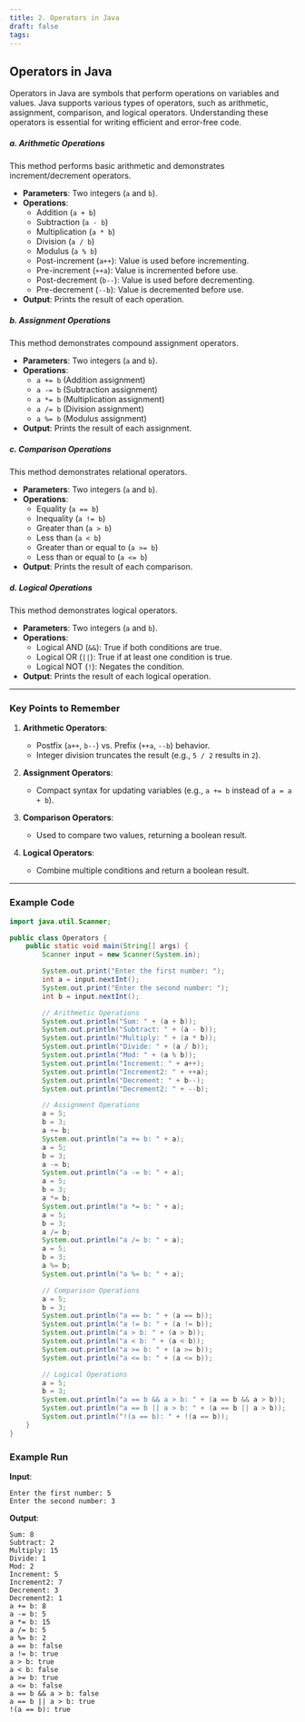 ```yaml
---
title: 2. Operators in Java
draft: false
tags:
---
```


## Operators in Java

Operators in Java are symbols that perform operations on variables and values. Java supports various types of operators, such as arithmetic, assignment, comparison, and logical operators. Understanding these operators is essential for writing efficient and error-free code.

##### **a. Arithmetic Operations**
This method performs basic arithmetic and demonstrates increment/decrement operators.

- **Parameters**: Two integers (`a` and `b`).
- **Operations**:
  - Addition (`a + b`)
  - Subtraction (`a - b`)
  - Multiplication (`a * b`)
  - Division (`a / b`)
  - Modulus (`a % b`)
  - Post-increment (`a++`): Value is used before incrementing.
  - Pre-increment (`++a`): Value is incremented before use.
  - Post-decrement (`b--`): Value is used before decrementing.
  - Pre-decrement (`--b`): Value is decremented before use.
- **Output**: Prints the result of each operation.

##### **b. Assignment Operations**
This method demonstrates compound assignment operators.

- **Parameters**: Two integers (`a` and `b`).
- **Operations**:
  - `a += b` (Addition assignment)
  - `a -= b` (Subtraction assignment)
  - `a *= b` (Multiplication assignment)
  - `a /= b` (Division assignment)
  - `a %= b` (Modulus assignment)
- **Output**: Prints the result of each assignment.

##### **c. Comparison Operations**
This method demonstrates relational operators.

- **Parameters**: Two integers (`a` and `b`).
- **Operations**:
  - Equality (`a == b`)
  - Inequality (`a != b`)
  - Greater than (`a > b`)
  - Less than (`a < b`)
  - Greater than or equal to (`a >= b`)
  - Less than or equal to (`a <= b`)
- **Output**: Prints the result of each comparison.

##### **d. Logical Operations**
This method demonstrates logical operators.

- **Parameters**: Two integers (`a` and `b`).
- **Operations**:
  - Logical AND (`&&`): True if both conditions are true.
  - Logical OR (`||`): True if at least one condition is true.
  - Logical NOT (`!`): Negates the condition.
- **Output**: Prints the result of each logical operation.

---

### Key Points to Remember

1. **Arithmetic Operators**:
   - Postfix (`a++`, `b--`) vs. Prefix (`++a`, `--b`) behavior.
   - Integer division truncates the result (e.g., `5 / 2` results in `2`).

2. **Assignment Operators**:
   - Compact syntax for updating variables (e.g., `a += b` instead of `a = a + b`).

3. **Comparison Operators**:
   - Used to compare two values, returning a boolean result.

4. **Logical Operators**:
   - Combine multiple conditions and return a boolean result.

---

### Example Code
```java
import java.util.Scanner;

public class Operators {
    public static void main(String[] args) {
        Scanner input = new Scanner(System.in);

        System.out.print("Enter the first number: ");
        int a = input.nextInt();
        System.out.print("Enter the second number: ");
        int b = input.nextInt();

        // Arithmetic Operations
        System.out.println("Sum: " + (a + b));
        System.out.println("Subtract: " + (a - b));
        System.out.println("Multiply: " + (a * b));
        System.out.println("Divide: " + (a / b));
        System.out.println("Mod: " + (a % b));
        System.out.println("Increment: " + a++);
        System.out.println("Increment2: " + ++a);
        System.out.println("Decrement: " + b--);
        System.out.println("Decrement2: " + --b);

        // Assignment Operations
        a = 5;
        b = 3;
        a += b;
        System.out.println("a += b: " + a);
        a = 5;
        b = 3;
        a -= b;
        System.out.println("a -= b: " + a);
        a = 5;
        b = 3;
        a *= b;
        System.out.println("a *= b: " + a);
        a = 5;
        b = 3;
        a /= b;
        System.out.println("a /= b: " + a);
        a = 5;
        b = 3;
        a %= b;
        System.out.println("a %= b: " + a);

        // Comparison Operations
        a = 5;
        b = 3;
        System.out.println("a == b: " + (a == b));
        System.out.println("a != b: " + (a != b));
        System.out.println("a > b: " + (a > b));
        System.out.println("a < b: " + (a < b));
        System.out.println("a >= b: " + (a >= b));
        System.out.println("a <= b: " + (a <= b));

        // Logical Operations
        a = 5;
        b = 3;
        System.out.println("a == b && a > b: " + (a == b && a > b));
        System.out.println("a == b || a > b: " + (a == b || a > b));
        System.out.println("!(a == b): " + !(a == b));
    }
}
```

### Example Run
**Input**:
```
Enter the first number: 5
Enter the second number: 3
```
**Output**:
```
Sum: 8
Subtract: 2
Multiply: 15
Divide: 1
Mod: 2
Increment: 5
Increment2: 7
Decrement: 3
Decrement2: 1
a += b: 8
a -= b: 5
a *= b: 15
a /= b: 5
a %= b: 2
a == b: false
a != b: true
a > b: true
a < b: false
a >= b: true
a <= b: false
a == b && a > b: false
a == b || a > b: true
!(a == b): true
```
